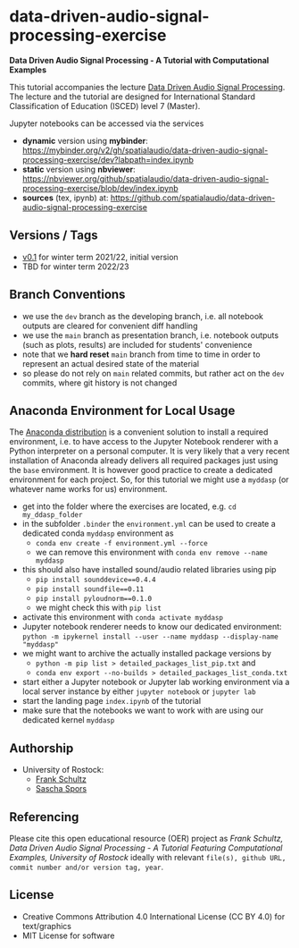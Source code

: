 # data-driven-audio-signal-processing-exercise

**Data Driven Audio Signal Processing - A Tutorial with Computational Examples**

This tutorial accompanies the lecture [Data Driven Audio Signal Processing](https://github.com/spatialaudio/data-driven-audio-signal-processing-lecture). The lecture and the tutorial are designed for International Standard Classification of Education (ISCED) level 7 (Master).

Jupyter notebooks can be accessed via the services

- **dynamic** version using **mybinder**: https://mybinder.org/v2/gh/spatialaudio/data-driven-audio-signal-processing-exercise/dev?labpath=index.ipynb
- **static** version using **nbviewer**: https://nbviewer.org/github/spatialaudio/data-driven-audio-signal-processing-exercise/blob/dev/index.ipynb
- **sources** (tex, ipynb) at: https://github.com/spatialaudio/data-driven-audio-signal-processing-exercise

## Versions / Tags

- [v0.1](https://github.com/spatialaudio/data-driven-audio-signal-processing-exercise/releases/tag/v0.1) for winter term 2021/22, initial version
- TBD for winter term 2022/23

## Branch Conventions

- we use the `dev` branch as the developing branch, i.e. all notebook outputs are cleared for convenient diff handling
- we use the `main` branch as presentation branch, i.e. notebook outputs (such as plots, results) are included for students' convenience
- note that we **hard reset** `main` branch from time to time in order to represent an actual desired state of the material
- so please do not rely on `main` related commits, but rather act on the `dev` commits, where git history is not changed

## Anaconda Environment for Local Usage

The [Anaconda distribution](https://www.anaconda.com/distribution/) is a convenient solution to install a required environment, i.e. to have access to the Jupyter Notebook renderer with a Python interpreter on a personal computer. It is very likely that a very recent installation of Anaconda already delivers all required packages just using the `base` environment. It is however good practice to create a dedicated environment for each project. So, for this tutorial we might use a `myddasp` (or whatever name works for us) environment.

- get into the folder where the exercises are located, e.g. `cd my_ddasp_folder`
- in the subfolder `.binder` the `environment.yml` can be used to create a dedicated conda `myddasp` environment as
    - `conda env create -f environment.yml --force`
    - we can remove this environment with `conda env remove --name myddasp`
- this should also have installed sound/audio related libraries using pip
    - `pip install sounddevice==0.4.4`
    - `pip install soundfile==0.11`
    - `pip install pyloudnorm==0.1.0`
    - we might check this with `pip list`
- activate this environment with `conda activate myddasp`
- Jupyter notebook renderer needs to know our dedicated environment:
`python -m ipykernel install --user --name myddasp --display-name "myddasp"`
- we might want to archive the actually installed package versions by
    - `python -m pip list > detailed_packages_list_pip.txt` and
    - `conda env export --no-builds > detailed_packages_list_conda.txt`
- start either a Jupyter notebook or Jupyter lab working environment via a local server instance by either `jupyter notebook` or `jupyter lab`
- start the landing page `index.ipynb` of the tutorial
- make sure that the notebooks we want to work with are using our dedicated kernel `myddasp`

## Authorship

- University of Rostock:
    - [Frank Schultz](https://orcid.org/0000-0002-3010-0294)
    - [Sascha Spors](https://orcid.org/0000-0001-7225-9992)

## Referencing

Please cite this open educational resource (OER) project as
*Frank Schultz, Data Driven Audio Signal Processing - A Tutorial Featuring Computational Examples, University of Rostock* ideally with relevant ``file(s), github URL, commit number and/or version tag, year``.

## License

- Creative Commons Attribution 4.0 International License (CC BY 4.0) for text/graphics
- MIT License for software
